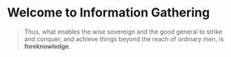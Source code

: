 # Welcome to Information Gathering

> Thus, what enables the wise sovereign and the good general to strike and conquer, and achieve things beyond the reach of ordinary men, is **foreknowledge**.

